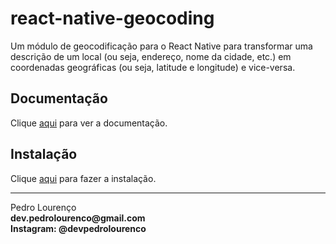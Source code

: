 # react-native-geocoding

Um módulo de geocodificação para o React Native para transformar uma descrição de um local (ou seja, endereço, nome da cidade, etc.) em coordenadas geográficas (ou seja, latitude e longitude) e vice-versa.

## Documentação

Clique [aqui](https://github.com/marlove/react-native-geocoding) para ver a documentação.

## Instalação

Clique [aqui](https://www.npmjs.com/package/react-native-geocoding) para fazer a instalação.


<hr>
<stong>Pedro Lourenço</strong><br>
<Strong>dev.pedrolourenco@gmail.com</strong><br>
<Strong>Instagram: @devpedrolourenco</strong>